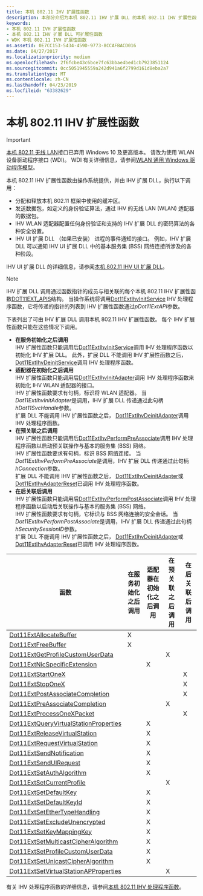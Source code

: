 ```yaml
---
title: 本机 802.11 IHV 扩展性函数
description: 本部分介绍为本机 802.11 IHV 扩展 DLL 的本机 802.11 IHV 扩展性函数
keywords:
- 本机 802.11 IVH 扩展性函数
- 本机 802.11 IHV 扩展 DLL 可扩展性函数
- WDK 本机 802.11 IVH 扩展性函数
ms.assetid: 0E7CC153-5434-459D-9773-8CCAFBACD016
ms.date: 04/27/2017
ms.localizationpriority: medium
ms.openlocfilehash: 2f6fcbe43c6bce7fc63bbae4bed1cb7923851124
ms.sourcegitcommit: 0cc5051945559a242d941a6f2799d161d8eba2a7
ms.translationtype: MT
ms.contentlocale: zh-CN
ms.lasthandoff: 04/23/2019
ms.locfileid: "63382629"
---
```

# <a name="native-80211-ihv-extensibility-functions"></a>本机 802.11 IHV 扩展性函数

> [!IMPORTANT]
> [本机 802.11 无线 LAN](native-802-11-wireless-lan4.md)接口已弃用 Windows 10 及更高版本。 请改为使用 WLAN 设备驱动程序接口 (WDI)。 WDI 有关详细信息，请参阅[WLAN 通用 Windows 驱动程序模型](https://docs.microsoft.com/windows-hardware/drivers/network/wdi-miniport-driver-design-guide)。

本机 802.11 IHV 扩展性函数由操作系统提供，并由 IHV 扩展 DLL，执行以下调用：

- 分配和释放本机 802.11 框架中使用的缓冲区。
- 发送数据包，如定义的身份验证算法，通过 IHV 的无线 LAN (WLAN) 适配器的数据包。
- IHV WLAN 适配器配置任何身份验证和支持的 IHV 扩展 DLL 的密码算法的各种安全设置。
- IHV UI 扩展 DLL （如果已安装） 进程的事件通知的接口。 例如，IHV 扩展 DLL 可以通知 IHV UI 扩展 DLL 中的基本服务集 (BSS) 网络连接所涉及的各种阶段。 

IHV UI 扩展 DLL 的详细信息，请参阅[本机 802.11 IHV UI 扩展 DLL](native-802-11-ihv-ui-extensions-dll2.md)。

> [!NOTE]
> IHV 扩展 DLL 调用通过函数指针的成员与相关联的每个本机 802.11 IHV 扩展性函数[DOT11EXT_APIS](https://msdn.microsoft.com/library/windows/hardware/ff547617)结构。 当操作系统将调用[Dot11ExtIhvInitService](https://msdn.microsoft.com/library/windows/hardware/ff547470) IHV 处理程序函数，它将传递的指针的列表到 IHV 扩展性函数通过*pDot11ExtAPI*参数。
 
下表列出了可由 IHV 扩展 DLL 调用本机 802.11 IHV 扩展性函数。 每个 IHV 扩展性函数只能在这些情况下调用。


- **在服务初始化之后调用**  
IHV 扩展性函数只能调用后[Dot11ExtIhvInitService](https://msdn.microsoft.com/library/windows/hardware/ff547470)调用 IHV 处理程序函数以初始化 IHV 扩展 DLL。 此外，扩展 DLL 不能调用 IHV 扩展性函数之后， [Dot11ExtIhvDeinitService](https://msdn.microsoft.com/library/windows/hardware/ff547457)调用 IHV 处理程序函数。
- **适配器在初始化之后调用**  
IHV 扩展性函数只能调用后[Dot11ExtIhvInitAdapter](https://msdn.microsoft.com/library/windows/hardware/ff547469)调用 IHV 处理程序函数来初始化 IHV WLAN 适配器的接口。  
IHV 扩展性函数要求有句柄，标识将 WLAN 适配器。 当*Dot11ExtIhvInitAdapter*是调用，IHV 扩展 DLL 传递通过此句柄*hDot11SvcHandle*参数。  
扩展 DLL 不能调用 IHV 扩展性函数之后， [Dot11ExtIhvDeinitAdapter](https://msdn.microsoft.com/library/windows/hardware/ff547452)调用 IHV 处理程序函数。
- **在预关联之后调用**  
IHV 扩展性函数只能调用后[Dot11ExtIhvPerformPreAssociate](https://msdn.microsoft.com/library/windows/hardware/ff547499)调用 IHV 处理程序函数以启动预关联操作与基本的服务集 (BSS) 网络。  
IHV 扩展性函数要求有句柄，标识 BSS 网络连接。 当*Dot11ExtIhvPerformPreAssociate*是调用，IHV 扩展 DLL 传递通过此句柄*hConnection*参数。  
扩展 DLL 不能调用 IHV 扩展性函数之后， [Dot11ExtIhvDeinitAdapter](https://msdn.microsoft.com/library/windows/hardware/ff547452)或[Dot11ExtIhvAdapterReset](https://msdn.microsoft.com/library/windows/hardware/ff547434)已调用 IHV 处理程序函数。
- **在后关联后调用**  
IHV 扩展性函数只能调用后[Dot11ExtIhvPerformPostAssociate](https://msdn.microsoft.com/library/windows/hardware/ff547492)调用 IHV 处理程序函数以启动后关联操作与基本的服务集 (BSS) 网络。  
IHV 扩展性函数要求有句柄，它标识与 BSS 网络连接的安全会话。 当*Dot11ExtIhvPerformPostAssociate*是调用，IHV 扩展 DLL 传递通过此句柄*hSecuritySessionID*参数。  
扩展 DLL 不能调用 IHV 扩展性函数之后， [Dot11ExtIhvDeinitAdapter](https://msdn.microsoft.com/library/windows/hardware/ff547452)或[Dot11ExtIhvAdapterReset](https://msdn.microsoft.com/library/windows/hardware/ff547434)已调用 IHV 处理程序函数。

| 函数 | 在服务初始化之后调用 | 适配器在初始化之后调用 | 在预关联之后调用 | 在后关联后调用 |
| --- | --- | --- | --- | --- |
| [Dot11ExtAllocateBuffer](https://msdn.microsoft.com/library/windows/hardware/ff547419) | X |   |   |   |
| [Dot11ExtFreeBuffer](https://msdn.microsoft.com/library/windows/hardware/ff547422) | X |   |   |   |
| [Dot11ExtGetProfileCustomUserData](https://msdn.microsoft.com/library/windows/hardware/ff547430) |   |   | X |   | 
| [Dot11ExtNicSpecificExtension](https://msdn.microsoft.com/library/windows/hardware/ff547526) |   | X |   |   |
| [Dot11ExtStartOneX](https://msdn.microsoft.com/library/windows/hardware/ff547610) |   |   |   | X |
| [Dot11ExtStopOneX](https://msdn.microsoft.com/library/windows/hardware/ff547614) |   |   |   | X |
| [Dot11ExtPostAssociateCompletion](https://msdn.microsoft.com/library/windows/hardware/ff547530) |   |   |   | X |
| [Dot11ExtPreAssociateCompletion](https://msdn.microsoft.com/library/windows/hardware/ff547538) |   |   | X |   |
| [Dot11ExtProcessOneXPacket](https://msdn.microsoft.com/library/windows/hardware/ff547541) |   |   |   | X |
| [Dot11ExtQueryVirtualStationProperties](https://msdn.microsoft.com/library/windows/hardware/ff547544) |   | X |   |   |
| [Dot11ExtReleaseVirtualStation](https://msdn.microsoft.com/library/windows/hardware/ff547549) |   | X |   |   |
| [Dot11ExtRequestVirtualStation](https://msdn.microsoft.com/library/windows/hardware/ff547556) |   | X |   |   |
| [Dot11ExtSendNotification](https://msdn.microsoft.com/library/windows/hardware/ff547560) |   | X |   |   |
| [Dot11ExtSendUIRequest](https://msdn.microsoft.com/library/windows/hardware/ff547567) |   | X |   |   |
| [Dot11ExtSetAuthAlgorithm](https://msdn.microsoft.com/library/windows/hardware/ff547571) |   | X |   |   |
| [Dot11ExtSetCurrentProfile](https://msdn.microsoft.com/library/windows/hardware/ff547574) |   |   | X |   |
| [Dot11ExtSetDefaultKey](https://msdn.microsoft.com/library/windows/hardware/ff547578) |   | X |   |   |
| [Dot11ExtSetDefaultKeyId](https://msdn.microsoft.com/library/windows/hardware/ff547584)|   | X |   |   |
| [Dot11ExtSetEtherTypeHandling](https://msdn.microsoft.com/library/windows/hardware/ff547587) |   | X |   |   |
| [Dot11ExtSetExcludeUnencrypted](https://msdn.microsoft.com/library/windows/hardware/ff547589) |   | X |   |   |
| [Dot11ExtSetKeyMappingKey](https://msdn.microsoft.com/library/windows/hardware/ff547597) |   | X |   |   |
| [Dot11ExtSetMulticastCipherAlgorithm](https://msdn.microsoft.com/library/windows/hardware/ff547599) |   | X |   |   |
| [Dot11ExtSetProfileCustomUserData](https://msdn.microsoft.com/library/windows/hardware/ff547603) |   | X |   |   |
| [Dot11ExtSetUnicastCipherAlgorithm](https://msdn.microsoft.com/library/windows/hardware/ff547606) |   | X |   |   |
| [Dot11ExtSetVirtualStationAPProperties](https://msdn.microsoft.com/library/windows/hardware/ff547609) |   |   | X |   | 

有关 IHV 处理程序函数的详细信息，请参阅[本机 802.11 IHV 处理程序函数](native-802-11-ihv-handler-functions.md)。


